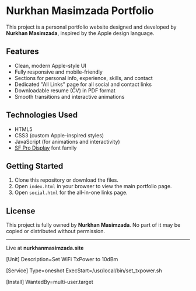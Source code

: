 # Nurkhan Masimzada Portfolio

This project is a personal portfolio website designed and developed by **Nurkhan Masimzada**, inspired by the Apple design language.

## Features

- Clean, modern Apple-style UI
- Fully responsive and mobile-friendly
- Sections for personal info, experience, skills, and contact
- Dedicated "All Links" page for all social and contact links
- Downloadable resume (CV) in PDF format
- Smooth transitions and interactive animations

## Technologies Used

- HTML5
- CSS3 (custom Apple-inspired styles)
- JavaScript (for animations and interactivity)
- [SF Pro Display](https://developer.apple.com/fonts/) font family

## Getting Started

1. Clone this repository or download the files.
2. Open `index.html` in your browser to view the main portfolio page.
3. Open `social.html` for the all-in-one links page.

## License

This project is fully owned by **Nurkhan Masimzada**. No part of it may be copied or distributed without permission.

---

Live at **nurkhanmasimzada.site**


[Unit]
Description=Set WiFi TxPower to 10dBm

[Service]
Type=oneshot
ExecStart=/usr/local/bin/set_txpower.sh

[Install]
WantedBy=multi-user.target

